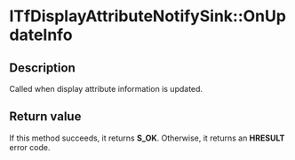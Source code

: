 # ITfDisplayAttributeNotifySink::OnUpdateInfo

## Description

Called when display attribute information is updated.

## Return value

If this method succeeds, it returns **S_OK**. Otherwise, it returns an **HRESULT** error code.